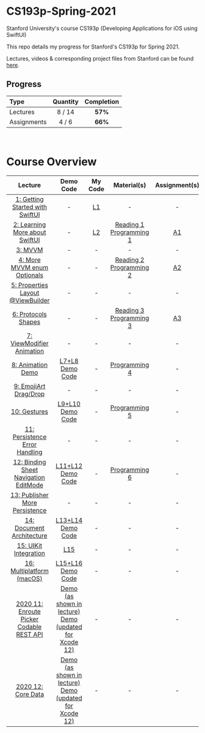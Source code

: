 # CS193p-Spring-2021

Stanford University's course CS193p (Developing Applications for iOS using SwiftUI)

This repo details my progress for Stanford's CS193p for Spring 2021.

Lectures, videos & corresponding project files from Stanford can be found [here](https://cs193p.sites.stanford.edu).

## Progress
Type                                | Quantity  | Completion
:---                                |  :---:  |   :---:
Lectures                            | 8 / 14 |  **57%**
Assignments                         |  4 / 6  | **66%**

<br>

# Course Overview
| Lecture | Demo Code | My Code | Material(s) | Assignment(s)
| :-----: | :-------: | :------:|:-----------:| :-----------:
| [1: Getting Started with SwiftUI](https://youtu.be/bqu6BquVi2M) | - |[L1](https://github.com/brianjcoleman/CS193p-Spring-2021/tree/main/Lectures/Lecture1)| - | - |
| [2: Learning More about SwiftUI](https://youtu.be/3lahkdHEhW8) | - |[L2](https://github.com/brianjcoleman/CS193p-Spring-2021/tree/main/Lectures/Lecture2)|[Reading 1](https://cs193p.sites.stanford.edu/sites/g/files/sbiybj16636/files/media/file/reading_1.pdf)<br>[Programming 1](https://cs193p.sites.stanford.edu/sites/g/files/sbiybj16636/files/media/file/assignment_1.pdf) | [A1](https://github.com/brianjcoleman/CS193p-Spring-2021/tree/main/Assignments/Assignment1) |
| [3: MVVM](https://youtu.be/--qKOhdgJAs) | - | - | - | - |
| [4: More MVVM enum Optionals](https://youtu.be/oWZOFSYS5GE) | - | - |[Reading 2](https://cs193p.sites.stanford.edu/sites/g/files/sbiybj16636/files/media/file/Reading%202.pdf)<br>[Programming 2](https://cs193p.sites.stanford.edu/sites/g/files/sbiybj16636/files/media/file/Assignment%202.pdf)| [A2](https://github.com/brianjcoleman/CS193p-Spring-2021/tree/main/Assignments/Assignment2) |
| [5: Properties Layout @ViewBuilder](https://www.youtube.com/watch?v=ayQl_F_uMS4) | - | - | - | - |
| [6: Protocols Shapes](https://www.youtube.com/watch?v=Og9gXZpbKWo) | - | - |[Reading 3](https://cs193p.sites.stanford.edu/sites/g/files/sbiybj16636/files/media/file/reading_3_0.pdf)<br>[Programming 3](https://cs193p.sites.stanford.edu/sites/g/files/sbiybj16636/files/media/file/assignment_3_0.pdf) | [A3](https://github.com/brianjcoleman/CS193p-Spring-2021/tree/main/Assignments/Assignment3) |
| [7: ViewModifier Animation](https://youtu.be/PoeaUMGAx6c) | - | - | - | - |
| [8: Animation Demo](https://youtu.be/-N1UR7Y105g) | [L7+L8 Demo Code](https://web.stanford.edu/class/cs193p/Spring2021/MemorizeL8.zip) | - | [Programming 4](https://cs193p.sites.stanford.edu/sites/g/files/sbiybj16636/files/media/file/assignment_4_0.pdf) | - |
| [9: EmojiArt Drag/Drop](https://youtu.be/eNS5EzgK3lY) | - | - | - | - |
| [10: Gestures](https://youtu.be/iszjyoo3SYI) | [L9+L10 Demo Code](https://web.stanford.edu/class/cs193p/Spring2021/EmojiArtL10.zip) | - | [Programming 5](https://cs193p.sites.stanford.edu/sites/g/files/sbiybj16636/files/media/file/assignment_5_0.pdf) | - |
| [11: Persistence Error Handling](https://youtu.be/pT5yiBu2xbU) |  - | - | - | - |
| [12: Binding Sheet Navigation EditMode](https://youtu.be/s3tMkz1clOA) | [L11+L12 Demo Code](https://web.stanford.edu/class/cs193p/Spring2021/EmojiArtL12.zip) | - | [Programming 6](https://cs193p.sites.stanford.edu/sites/g/files/sbiybj16636/files/media/file/assignment_6.pdf) | - |
| [13: Publisher More Persistence](https://youtu.be/wX3ruVLlWPg) | - | - | - | - |
| [14: Document Architecture](https://youtu.be/Ou25reI71zU) | [L13+L14 Demo Code](https://web.stanford.edu/class/cs193p/Spring2021/EmojiArtL14.zip) | - | - | - |
| [15: UIKit Integration](https://youtu.be/ba7sJ74vDtA) | [L15](https://github.com/skkimeo/CS193p-Spring2021/tree/main/Follow-along-codes/Lecture15) | - | - | - |
| [16: Multiplatform (macOS)](https://youtu.be/At6M7nUQ09E) | [L15+L16 Demo Code](https://web.stanford.edu/class/cs193p/Spring2021/EmojiArtL16.zip)| - | - | - |
| [2020 11: Enroute Picker Codable REST API](https://youtu.be/fCfC6m7XUew) | [Demo (as shown in lecture)](https://web.stanford.edu/class/cs193p/Spring2020/EnrouteL11.zip)<br>[Demo (updated for Xcode 12)](https://web.stanford.edu/class/cs193p/Spring2021/EnrouteL11.Xcode12.zip) | - | - | - |
| [2020 12: Core Data](https://youtu.be/yOhyOpXvaec) | [Demo (as shown in lecture)](https://web.stanford.edu/class/cs193p/Spring2020/EnrouteL12.zip)<br>[Demo (updated for Xcode 12)](https://web.stanford.edu/class/cs193p/Spring2021/EnrouteL12.Xcode12.zip) | - | - | - |

